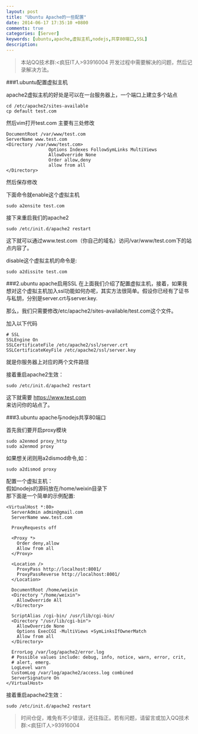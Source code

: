 ```yaml
---
layout: post
title: "Ubuntu Apache的一些配置"
date: 2014-06-17 17:35:10 +0800
comments: true
categories: [Server]
keywords: [ubuntu,apache,虚拟主机,nodejs,共享80端口,SSL]
description: 
---
```

>本站QQ技术群:<疯狂IT人>93916004
开发过程中需要解决的问题，然后记录解决方法。

###1.ubuntu配置虚拟主机

apache2虚拟主机的好处是可以在一台服务器上，一个端口上建立多个站点<br>


```
cd /etc/apache2/sites-available
cp default test.com
```
然后vim打开test.com
主要有三处修改

```
DocumentRoot /var/www/test.com
ServerName www.test.com
<Directory /var/www/test.com>
                Options Indexes FollowSymLinks MultiViews
                AllowOverride None
                Order allow,deny
                allow from all
</Directory>
```
然后保存修改<br>

下面命令就enable这个虚拟主机<BR>

```
sudo a2ensite test.com
```

接下来重启我们的apache2<BR>

```
sudo /etc/init.d/apache2 restart
```
这下就可以通过www.test.com（你自己的域名）访问/var/www/test.com下的站点内容了。

disable这个虚拟主机的命令是:<br>

```
sudo a2dissite test.com
```


###2.ubuntu apache启用SSL
在上面我们介绍了配置虚拟主机，接着，如果我想对这个虚拟主机加入ssl功能如何办呢，其实方法很简单。假设你已经有了证书与私钥，分别是server.crt与server.key.

那么，我们只需要修改/etc/apache2/sites-available/test.com这个文件。<br>

加入以下代码

```
# SSL
SSLEngine On
SSLCertificateFile /etc/apache2/ssl/server.crt
SSLCertificateKeyFile /etc/apache2/ssl/server.key
```

就是你服务器上对应的两个文件路径<br>

接着重启apache2生效：<br>

```
sudo /etc/init.d/apache2 restart
```

这下就需要 https://www.test.com<br>来访问你的站点了。


###3.ubuntu apache与nodejs共享80端口

首先我们要开启proxy模块<br>

```
sudo a2enmod proxy_http
sudo a2enmod proxy
```

如果想关闭则用a2dismod命令,如：

```
sudo a2dismod proxy
```

配置一个虚拟主机：<br>
假如nodejs的源码放在/home/weixin目录下<br>
那下面是一个简单的示例配置:

```
<VirtualHost *:80>
  ServerAdmin admin@gmail.com
  ServerName www.test.com
 
  ProxyRequests off
 
  <Proxy *>
    Order deny,allow
    Allow from all
  </Proxy>
 
  <Location />
    ProxyPass http://localhost:8001/
    ProxyPassReverse http://localhost:8001/
  </Location>
 
  DocumentRoot /home/weixin
  <Directory "/home/weixin">
    AllowOverride All
  </Directory>
 
  ScriptAlias /cgi-bin/ /usr/lib/cgi-bin/
  <Directory "/usr/lib/cgi-bin">
    AllowOverride None
    Options ExecCGI -MultiViews +SymLinksIfOwnerMatch
    Allow from all
  </Directory>

  ErrorLog /var/log/apache2/error.log
  # Possible values include: debug, info, notice, warn, error, crit,
  # alert, emerg.
  LogLevel warn
  CustomLog /var/log/apache2/access.log combined
  ServerSignature On
</VirtualHost>
```


接着重启apache2生效：<br>

```
sudo /etc/init.d/apache2 restart
```

>时间仓促，难免有不少错误，还往指正。若有问题，请留言或加入QQ技术群:<疯狂IT人>93916004